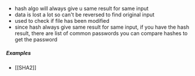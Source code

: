 - hash algo will always give u same result for same input
- data is lost a lot so can't be reversed to find original input
- used to check if file has been modified
- since hash always give same result for same input, if you have the hash result, there are list of common passwords you can compare hashes to get the password

##### Examples
- [[SHA2]]